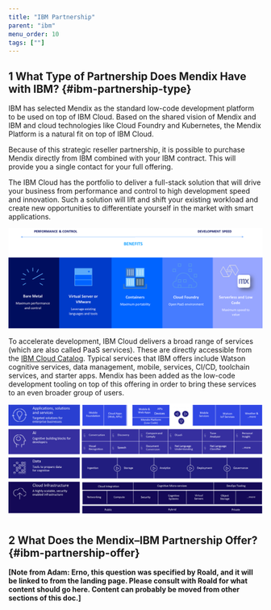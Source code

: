 ```yaml
---
title: "IBM Partnership"
parent: "ibm"
menu_order: 10
tags: [""]
---
```


## 1 What Type of Partnership Does Mendix Have with IBM? {#ibm-partnership-type}

IBM has selected Mendix as the standard low-code development platform to be used on top of IBM Cloud. Based on the shared vision of Mendix and IBM and cloud technologies like Cloud Foundry and Kubernetes, the Mendix Platform is a natural fit on top of IBM Cloud.

Because of this strategic reseller partnership, it is possible to purchase Mendix directly from IBM combined with your IBM contract. This will provide you a single contact for your full offering.  

The IBM Cloud has the portfolio to deliver a full-stack solution that will drive your business from performance and control to high development speed and innovation. Such a solution will lift and shift your existing workload and create new opportunities to differentiate yourself in the market with smart applications. 

![](attachments/ibmcloudoffering.png)

To accelerate development, IBM Cloud delivers a broad range of services (which are also called PaaS services). These are directly accessible from the [IBM Cloud Catalog](https://console.bluemix.net/catalog/). Typical services that IBM offers include Watson cognitive services, data management, mobile, services, CI/CD, toolchain services, and starter apps. Mendix has been added as the low-code development tooling on top of this offering in order to bring these services to an even broader group of users.   

![](attachments/service-offering-ibm-cloud.png) 

## 2  What Does the Mendix–IBM Partnership Offer? {#ibm-partnership-offer}

**[Note from Adam: Erno, this question was specified by Roald, and it will be linked to from the landing page. Please consult with Roald for what content should go here. Content can probably be moved from other sections of this doc.]**

